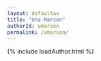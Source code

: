 ```yaml
---
layout: defaultau
title: "Una Marson"
authorId: umarson
permalink: /umarson/
---
```

{% include loadAuthor.html %}
<script>
    $(document).ready(function(){
        showAuthorBio('{{ page.authorId }}');
   });
</script>